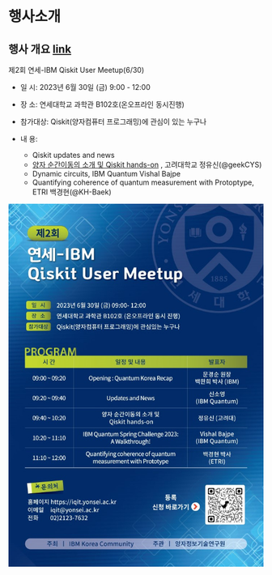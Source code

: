 # 행사소개

## 행사 개요 [link](https://iqit.yonsei.ac.kr/iqit/notice/notice01.do?mode=view&articleNo=167516)

	
제2회 연세-IBM Qiskit User Meetup(6/30)

- 일      시: 2023년 6월 30일 (금) 9:00 - 12:00

- 장      소: 연세대학교 과학관 B102호(온오프라인 동시진행)

- 참가대상: Qiskit(양자컴퓨터 프로그래밍)에 관심이 있는 누구나

- 내      용: 
	- Qiskit updates and news
	- [양자 순간이동의 소개 및 Qiskit hands-on](https://github.com/geekCYS/2023-Qiskit-User-MeetUp/tree/main) , 고려대학교 정유신(@geekCYS)
	- Dynamic circuits, IBM Quantum Vishal Bajpe
	- Quantifying coherence of quantum measurement with Protoptype, ETRI 백경현(@KH-Baek)

<img src="img/SUOGnQPnOdtkSwhSwqHW.jpg">
